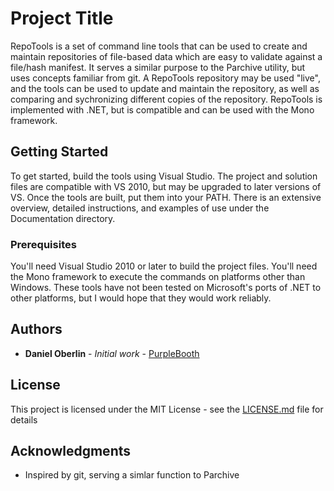 # Project Title

RepoTools is a set of command line tools that can be used to create and maintain repositories of file-based data which are easy to validate against a file/hash manifest.  It serves a similar purpose to the Parchive utility, but uses concepts familiar from git.  A RepoTools repository may be used "live", and the tools can be used to update and maintain the repository, as well as comparing and sychronizing different copies of the repository.  RepoTools is implemented with .NET, but is compatible and can be used with the Mono framework.

## Getting Started

To get started, build the tools using Visual Studio.  The project and solution files are compatible with VS 2010, but may be upgraded to later versions of VS.  Once the tools are built, put them into your PATH.  There is an extensive overview, detailed instructions, and examples of use under the Documentation directory.

### Prerequisites

You'll need Visual Studio 2010 or later to build the project files.  You'll need the Mono framework to execute the commands on platforms other than Windows.  These tools have not been tested on Microsoft's ports of .NET to other platforms, but I would hope that they would work reliably.

## Authors

* **Daniel Oberlin** - *Initial work* - [PurpleBooth](https://github.com/Daniel-Oberlin)

## License

This project is licensed under the MIT License - see the [LICENSE.md](LICENSE.md) file for details

## Acknowledgments

* Inspired by git, serving a simlar function to Parchive
